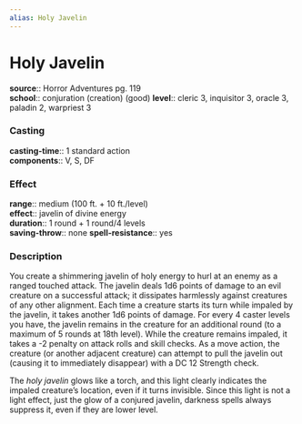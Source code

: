 ```yaml
---
alias: Holy Javelin
---
```


# Holy Javelin 

**source**:: Horror Adventures pg. 119  
**school**:: conjuration (creation) (good)
**level**:: cleric 3, inquisitor 3, oracle 3, paladin 2, warpriest 3

### Casting 

**casting-time**:: 1 standard action  
**components**:: V, S, DF

### Effect 

**range**:: medium (100 ft. + 10 ft./level)  
**effect**:: javelin of divine energy  
**duration**:: 1 round + 1 round/4 levels  
**saving-throw**:: none
**spell-resistance**:: yes

### Description 

You create a shimmering javelin of holy energy to hurl at an enemy as a ranged touched attack. The javelin deals 1d6 points of damage to an evil creature on a successful attack; it dissipates harmlessly against creatures of any other alignment. Each time a creature starts its turn while impaled by the javelin, it takes another 1d6 points of damage. For every 4 caster levels you have, the javelin remains in the creature for an additional round (to a maximum of 5 rounds at 18th level). While the creature remains impaled, it takes a -2 penalty on attack rolls and skill checks. As a move action, the creature (or another adjacent creature) can attempt to pull the javelin out (causing it to immediately disappear) with a DC 12 Strength check.  
  
The *holy javelin* glows like a torch, and this light clearly indicates the impaled creature’s location, even if it turns invisible. Since this light is not a light effect, just the glow of a conjured javelin, darkness spells always suppress it, even if they are lower level.
